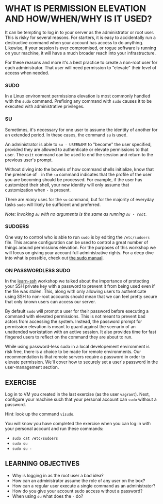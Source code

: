 # WHAT IS PERMISSION ELEVATION AND HOW/WHEN/WHY IS IT USED?

It can be tempting to log in to your server as the administrator or root user.
This is risky for several reasons. For starters, it is easy to accidentally run
a destructive command when your account has access to do anything. Likewise, if
your session is ever compromised, or rogue software is running on your machine,
it will have a much broader reach into your infrastructure.

For these reasons and more it's a best practice to create a non-root user for
each administrator. That user will need permission to "elevate" their level of
access when needed.

### SUDO

In a Linux environment permissions elevation is most commonly handled with the
`sudo` command. Prefixing any command with `sudo` causes it to be executed with
administrative privileges.

### SU

Sometimes, it's necessary for one user to assume the identity of another for
an extended period. In these cases, the command `su` is used.

An administrator is able to `su - USERNAME` to "become" the user specified,
provided they are allowed to authenticate or elevate permissions to that user.
The `exit` command can be used to end the session and return to the previous
user's prompt.

Without diving into the bowels of how command shells initialize, know that the
presence of `-` in the `su` command indicates that the profile of the user you
are becoming should be processed. For example, if the user has customized their
shell, your new identity will only assume that customization when `-` is
present.

There are *many* uses for the `su` command, but for the majority of everyday
tasks `sudo` will likely be sufficient and preferred.

*Note: Invoking `su` with no arguments is the same as running `su - root`.*

### SUDOERS

One way to control who is able to run `sudo` is by editing the `/etc/sudoers`
file. This arcane configuration can be used to control a great number of things
around permissions elevation. For the purposes of this workshop we will focus
on giving your account full administrative rights. For a deep dive into what is
possible, check out [the sudo manual](http://www.sudo.ws/sudo/man/1.8.2/sudoers.man.html).

### ON PASSWORDLESS SUDO

In the [learn-ssh](https://github.com/bocoup/learn-ssh) workshop we talked about
the importance of protecting your SSH private key with a password to prevent it
from being used even if the file was stolen. This, along with only allowing
users to authenticate using SSH to non-root accounts should mean that we can
feel pretty secure that only known users can access our server.

By default `sudo` will prompt a user for their password before executing a
command with elevated permissions. This is not meant to prevent bad actors from
accessing the system. Instead, the password prompt for permission elevation is
meant to guard against the scenario of an unattended workstation with an active
session. It also provides time for fast fingered users to reflect on the command
they are about to run.

While using password-less sudo in a local developement environment is risk free,
there is a choice to be made for remote environments. Our recommendation is that
remote servers require a password in order to elevate permission. We'll cover
how to securely set a user's password in the user-management section.

## EXERCISE

Log in to VM you created in the last exercise (as the user `vagrant`). Next,
configure your machine such that your personal account can `sudo` without a
password.

Hint: look up the command `visudo`.

You will know you have completed the exercise when you can log in with your
personal account and run these commands:
  - `sudo cat /etc/sudoers`
  - `sudo su`
  - `sudo su -`

## LEARNING OBJECTIVES

- Why is logging in as the root user a bad idea?
- How can an administrator assume the role of any user on the box?
- How can a regular user execute a single command as an administrator?
- How do you give your account sudo access without a password?
- When using `su` what does the `-` do?
